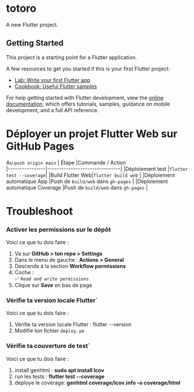 # totoro

A new Flutter project.

## Getting Started

This project is a starting point for a Flutter application.

A few resources to get you started if this is your first Flutter project:

- [Lab: Write your first Flutter app](https://docs.flutter.dev/get-started/codelab)
- [Cookbook: Useful Flutter samples](https://docs.flutter.dev/cookbook)

For help getting started with Flutter development, view the
[online documentation](https://docs.flutter.dev/), which offers tutorials,
samples, guidance on mobile development, and a full API reference.

# Déployer un projet **Flutter Web** sur **GitHub Pages**


Au `push origin main`
|     Étape           |Commande / Action                         
|----------------|-------------------------------|
|Déploiement test          |`flutter test --coverage`|
|Build Flutter Web|`flutter build web`          |
|Déploiement automatique App        |Push de `build/web` dans `gh-pages`           |
|Déploiement automatique Coverage        |Push de `build/web` dans `gh-pages`           |

# Troubleshoot

### Activer les permissions sur le dépôt

Voici ce que tu dois faire :

1.  Va sur **GitHub > ton repo > Settings**
2.  Dans le menu de gauche : **Actions > General**
3.  Descends à la section **Workflow permissions**
4.  Coche :  
    ✅ `Read and write permissions`
5.  Clique sur **Save** en bas de page

### Vérifie ta version locale Flutter`
Voici ce que tu dois faire :
1.  Vérifie ta version locale Flutter :  flutter --version
2. Modifie ton fichier `deploy.ym`

### Vérifie ta couverture de test`
Voici ce que tu dois faire :
1.  install genhtml : **sudo apt install lcov**
2. run les tests : **flutter test --coverage**
3. deploye le coverage: **genhtml coverage/lcov.info -o coverage/html**

